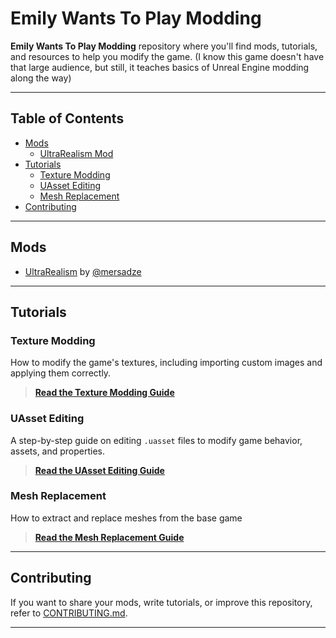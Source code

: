 # Emily Wants To Play Modding

**Emily Wants To Play Modding** repository where you'll find mods, tutorials, and resources to help you modify the game.
(I know this game doesn't have that large audience, but still, it teaches basics of Unreal Engine modding along the way)

---

## Table of Contents

- [Mods](#mods)
  - [UltraRealism Mod](#ultrarealism-mod)
- [Tutorials](#tutorials)
  - [Texture Modding](#texture-modding)
  - [UAsset Editing](#uasset-editing)
  - [Mesh Replacement](#mesh-replacement)
- [Contributing](#contributing)

---

## Mods

- [UltraRealism](https://www.moddb.com/mods/emily-wants-to-play-ultra-realism-mod) by [@mersadze](https://github.com/mersadze)

---

## Tutorials

### Texture Modding
How to modify the game's textures, including importing custom images and applying them correctly.
> [**Read the Texture Modding Guide**](tutorials/texture_modding.md)

### UAsset Editing
A step-by-step guide on editing `.uasset` files to modify game behavior, assets, and properties.
> [**Read the UAsset Editing Guide**](tutorials/uasset_editing.md)

### Mesh Replacement
How to extract and replace meshes from the base game
> [**Read the Mesh Replacement Guide**](tutorials/mesh_replacement.md)

---

## Contributing

If you want to share your mods, write tutorials, or improve this repository, refer to [CONTRIBUTING.md](CONTRIBUTING.md).

---